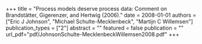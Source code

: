 +++
title = "Process models deserve process data: Comment on Brandstätter, Gigerenzer, and Hertwig (2006)."
date = 2008-01-01
authors = ["Eric J Johnson", "Michael Schulte-Mecklenbeck", "Martijn C Willemsen"]
publication_types = ["2"]
abstract = ""
featured = false
publication = ""
url_pdf="pdf/JohnsonSchulte-MecklenbeckWillemsen2008.pdf"
+++

